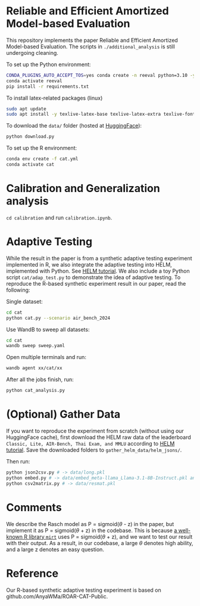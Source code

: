 # Reliable and Efficient Amortized Model-based Evaluation


This repository implements the paper Reliable and Efficient Amortized Model-based Evaluation.
The scripts in `./additional_analysis` is still undergoing cleaning.

To set up the Python environment:
```bash
CONDA_PLUGINS_AUTO_ACCEPT_TOS=yes conda create -n reeval python=3.10 -y
conda activate reeval
pip install -r requirements.txt
```

To install latex-related packages (linux)
```bash
sudo apt update
sudo apt install -y texlive-latex-base texlive-latex-extra texlive-fonts-recommended texlive-fonts-extra cm-super dvipng
```


To download the `data/` folder (hosted at [HuggingFace](https://huggingface.co/datasets/stair-lab/reeval)):
```bash
python download.py
```


To set up the R environment:
```bash
conda env create -f cat.yml
conda activate cat
```


# Calibration and Generalization analysis
`cd calibration` and run `calibration.ipynb`.


# Adaptive Testing


While the result in the paper is from a synthetic adaptive testing experiment implemented in R, we also integrate the adaptive testing into HELM, implemented with Python. See [HELM tutorial](https://crfm-helm.readthedocs.io/en/latest/reeval/). We also include a toy Python script `cat/adap_test.py` to demonstrate the idea of adaptive testing. To reproduce the R-based synthetic experiment result in our paper, read the following:


Single dataset:
```bash
cd cat
python cat.py --scenario air_bench_2024
```


Use WandB to sweep all datasets:
```bash
cd cat
wandb sweep sweep.yaml
```


Open multiple terminals and run:
```bash
wandb agent xx/cat/xx
```


After all the jobs finish, run:
```bash
python cat_analysis.py
```


# (Optional) Gather Data


If you want to reproduce the experiment from scratch (without using our HuggingFace cache), first download the HELM raw data of the leaderboard `Classic,
Lite, AIR-Bench, Thai Exam, and MMLU` according to [HELM tutorial](https://crfm-helm.readthedocs.io/en/latest/downloading_raw_results/). Save the downloaded folders to `gather_helm_data/helm_jsons/`.


Then run:
```bash
python json2csv.py # -> data/long.pkl
python embed.py # -> data/embed_meta-llama_Llama-3.1-8B-Instruct.pkl and data/embed_mistralai_Mistral-7B-Instruct-v0.3.pkl
python csv2matrix.py # -> data/resmat.pkl
```


# Comments


We describe the Rasch model as P = sigmoid($\theta$ - z) in the paper, but implement it as P = sigmoid($\theta$ + z) in the codebase. This is because [a well-known R library `mirt`](https://cran.r-project.org/web/packages/mirt/index.html) uses P = sigmoid($\theta$ + z), and we want to test our result with their output. As a result, in our codebase, a large $\theta$ denotes high ability, and a large z denotes an easy question.

# Reference

Our R-based synthetic adaptive testing experiment is based on github.com/AnyaWMa/ROAR-CAT-Public. 
